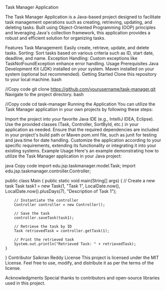 Task Manager Application

The Task Manager Application is a Java-based project designed to facilitate task management operations such as creating, retrieving, updating, and deleting tasks. Built using Object-Oriented Programming (OOP) principles and leveraging Java's collection framework, this application provides a robust and efficient solution for organizing tasks.

Features
Task Management: Easily create, retrieve, update, and delete tasks.
Sorting: Sort tasks based on various criteria such as ID, start date, deadline, and name.
Exception Handling: Custom exceptions like TaskNotFoundException enhance error handling.
Usage
Prerequisites
Java Development Kit (JDK) installed on your system.
Maven installed on your system (optional but recommended).
Getting Started
Clone this repository to your local machine.
bash

//Copy code
git clone https://github.com/yourusername/task-manager.git
Navigate to the project directory.
bash

//Copy code
cd task-manager
Running the Application
You can utilize the Task Manager application in your own projects by following these steps:

Import the project into your favorite Java IDE (e.g., IntelliJ IDEA, Eclipse).
Use the provided classes (Task, Controller, SortById, etc.) in your application as needed.
Ensure that the required dependencies are included in your project's build path or Maven pom.xml file, such as junit for testing and java.time for date handling.
Customize the application according to your specific requirements, extending its functionality or integrating it into your existing systems.
Example Usage
Here's an example demonstrating how to utilize the Task Manager application in your Java project:

java
Copy code
import edu.jsp.taskmanager.model.Task;
import edu.jsp.taskmanager.controller.Controller;

public class Main {
    public static void main(String[] args) {
        // Create a new task
        Task task1 = new Task(1, "Task 1", LocalDate.now(), LocalDate.now().plusDays(7), "Description of Task 1");

        // Instantiate the controller
        Controller controller = new Controller();

        // Save the task
        controller.saveTask(task1);

        // Retrieve the task by ID
        Task retrievedTask = controller.getTask(1);

        // Print the retrieved task
        System.out.println("Retrieved Task: " + retrievedTask);
    }
}
Contributor
Saikiran Reddy
License
This project is licensed under the MIT License. Feel free to use, modify, and distribute it as per the terms of the license.

Acknowledgments
Special thanks to contributors and open-source libraries used in this project.
